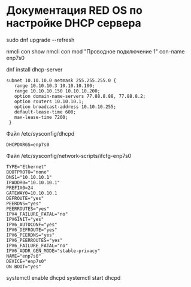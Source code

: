 # Документация RED OS по настройке DHCP сервера

sudo dnf upgrade --refresh

nmcli con show
nmcli con mod "Проводное подключение 1" con-name enp7s0

dnf install dhcp-server

```
subnet 10.10.10.0 netmask 255.255.255.0 {
   range 10.10.10.3 10.10.10.100;
   range 10.10.10.150 10.10.10.200;
   option domain-name-servers 77.88.8.88, 77.88.8.2;
   option routers 10.10.10.1;
   option broadcast-address 10.10.10.255;
   default-lease-time 600;
   max-lease-time 7200;
 }

 ```

Файл /etc/sysconfig/dhcpd

```
DHCPDARGS=enp7s0
```

Файл /etc/sysconfig/network-scripts/ifcfg-enp7s0

```
TYPE="Ethernet"
BOOTPROTO="none"
DNS1="10.10.10.1"
IPADDR0="10.10.10.1"
PREFIX0=24
GATEWAY0=10.10.10.1
DEFROUTE="yes"
PEERDNS="yes"
PEERROUTES="yes"
IPV4_FAILURE_FATAL="no"
IPV6INIT="yes"
IPV6_AUTOCONF="yes"
IPV6_DEFROUTE="yes"
IPV6_PEERDNS="yes"
IPV6_PEERROUTES="yes"
IPV6_FAILURE_FATAL="no"
IPV6_ADDR_GEN_MODE="stable-privacy"
NAME="enp7s0"
DEVICE="enp7s0"
ON BOOT="yes"
```
systemctl enable dhcpd
systemctl start dhcpd
